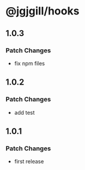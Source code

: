 # @jgjgill/hooks

## 1.0.3

### Patch Changes

- fix npm files

## 1.0.2

### Patch Changes

- add test

## 1.0.1

### Patch Changes

- first release
